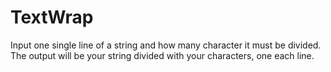# TextWrap
Input one single line of a string and how many character it must be divided. 
The output will be your string divided with your characters, one each line.

